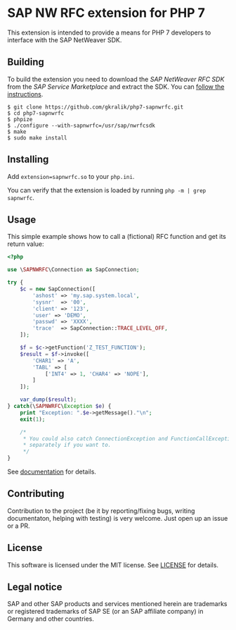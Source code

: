 # SAP NW RFC extension for PHP 7

This extension is intended to provide a means for PHP 7 developers to interface with the SAP NetWeaver SDK.

## Building

To build the extension you need to download the *SAP NetWeaver RFC SDK* from the *SAP Service Marketplace* and extract the SDK. You can [follow the instructions](http://sap.github.io/PyRFC/install.html#install-c-connector).

```
$ git clone https://github.com/gkralik/php7-sapnwrfc.git
$ cd php7-sapnwrfc
$ phpize
$ ./configure --with-sapnwrfc=/usr/sap/nwrfcsdk
$ make
$ sudo make install
```

## Installing

Add `extension=sapnwrfc.so` to your `php.ini`.

You can verify that the extension is loaded by running `php -m | grep sapnwrfc`.

## Usage

This simple example shows how to call a (fictional) RFC function and get its return value:

```php
<?php

use \SAPNWRFC\Connection as SapConnection;

try {
    $c = new SapConnection([
        'ashost' => 'my.sap.system.local',
        'sysnr'  => '00',
        'client' => '123',
        'user' => 'DEMO',
        'passwd' => 'XXXX',
        'trace'  => SapConnection::TRACE_LEVEL_OFF,
    ]);

    $f = $c->getFunction('Z_TEST_FUNCTION');
    $result = $f->invoke([
        'CHAR1' => 'A',
        'TABL' => [
            ['INT4' => 1, 'CHAR4' => 'NOPE'],
        ]
    ]);

    var_dump($result);
} catch(\SAPNWRFC\Exception $e) {
    print "Exception: ".$e->getMessage()."\n";
    exit(1);

    /*
     * You could also catch ConnectionException and FunctionCallException
     * separately if you want to.
     */
}
```

See [documentation](docs/readme.md) for details.

## Contributing

Contribution to the project (be it by reporting/fixing bugs, writing documentaton, helping with testing) is very welcome.
Just open up an issue or a PR.

## License

This software is licensed under the MIT license. See [LICENSE](LICENSE) for details.

## Legal notice

SAP and other SAP products and services mentioned herein are trademarks or registered trademarks of SAP SE (or an SAP affiliate company) in Germany and other countries.
